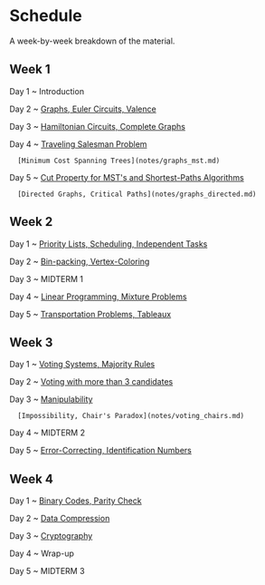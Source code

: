 # Schedule

A week-by-week breakdown of the material.

## Week  1

Day 1
  ~ Introduction

Day 2
  ~ [Graphs, Euler Circuits, Valence](notes/graphs_euler.md)

Day 3
  ~ [Hamiltonian Circuits, Complete Graphs](notes/graphs_hamiltonian.md)

Day 4
  ~ [Traveling Salesman Problem](notes/graphs_tsp.md)

      [Minimum Cost Spanning Trees](notes/graphs_mst.md)

Day 5
  ~ [Cut Property for MST's and Shortest-Paths Algorithms](notes/cut_property_dijkstra.md)

      [Directed Graphs, Critical Paths](notes/graphs_directed.md)

## Week  2

Day 1
  ~ [Priority Lists, Scheduling, Independent Tasks](notes/scheduling.md)

Day 2
  ~ [Bin-packing, Vertex-Coloring](notes/bin_packing.md)

Day 3
  ~ MIDTERM 1

Day 4
  ~ [Linear Programming, Mixture Problems](notes/linear.md)

Day 5
  ~ [Transportation Problems, Tableaux](notes/tableaux.md)

## Week  3

Day 1
  ~ [Voting Systems, Majority Rules](notes/voting_majority.md)

Day 2
  ~ [Voting with more than 3 candidates](notes/voting_more_candidates.md)

Day 3
  ~ [Manipulability](notes/voting_manipulability.md)

      [Impossibility, Chair's Paradox](notes/voting_chairs.md)

Day 4
  ~ MIDTERM 2

Day 5
  ~ [Error-Correcting, Identification Numbers](notes/codes_ecc.md)

## Week  4

Day 1
  ~ [Binary Codes, Parity Check](notes/codes_binary.md)

Day 2
  ~ [Data Compression](notes/codes_compression.md)

Day 3
  ~ [Cryptography](notes/crypto.md)

Day 4
  ~ Wrap-up

Day 5
  ~ MIDTERM 3

